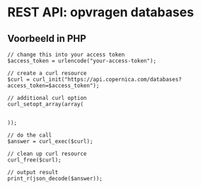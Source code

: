 # REST API: opvragen databases



## Voorbeeld in PHP

    // change this into your access token
    $access_token = urlencode("your-access-token");
    
    // create a curl resource
    $curl = curl_init("https://api.copernica.com/databases?access_token=$access_token");
    
    // additional curl option
    curl_setopt_array(array(
    
    
    ));
    
    // do the call
    $answer = curl_exec($curl);
    
    // clean up curl resource
    curl_free($curl);
    
    // output result
    print_r(json_decode($answer));
    
    